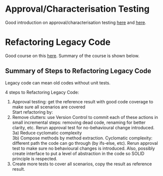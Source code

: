 # Approval/Characterisation Testing
Good introduction on approval/characterisation testing [here](https://www.youtube.com/watch?v=jAMVtMesHqk) and [here](https://www.youtube.com/watch?v=5H2s1knHUlA).

# Refactoring Legacy Code
Good course on this [here](https://courses.cd.training/courses/take/refactoring-tutorial/texts/22765099-about-this-course).
Summary of the course is shown below.
## Summary of Steps to Refactoring Legacy Code
Legacy code can mean old codes without unit tests.

4 steps to Refactoring Legacy Code:
1) Approval testing: get the reference result with good code coverage to make sure all scenarios are covered  
Start refactoring by: 
2) Remove clutters: use Version Control to commit each of these actions in small incremental steps: removing dead code, renaming for better clarity, etc. Rerun approval test for no-behavioural change introduced.  
3a) Reduce cyclomatic complexity   
3b) Compose methods by method extraction. Cyclomatic complexity: different path the code can go through (by ifs-else, etc). Rerun approval test to make sure no behavioural changes is introduced. Also, possibly create interface to put a level of abstraction in the code so SOLID principle is respected.  
4) Create more tests to cover all scenarios, copy the result as reference result.
